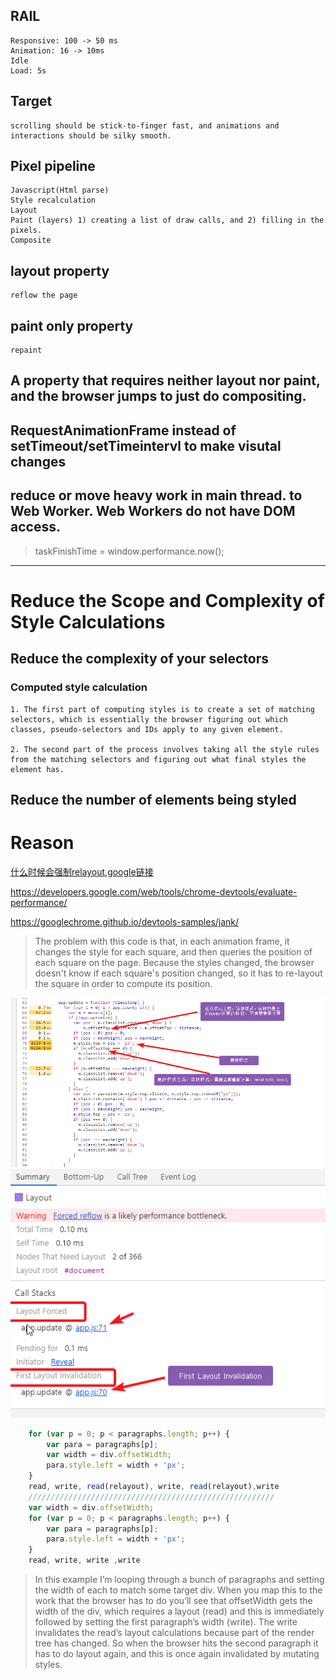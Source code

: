 ## RAIL
	Responsive: 100 -> 50 ms
	Animation: 16 -> 10ms
	Idle
	Load: 5s
	
## Target
	scrolling should be stick-to-finger fast, and animations and interactions should be silky smooth.
	
## Pixel pipeline
	Javascript(Html parse)
	Style recalculation
	Layout
	Paint (layers) 1) creating a list of draw calls, and 2) filling in the pixels.
	Composite
	
## layout property
	reflow the page 
	
## paint only property  
	repaint
## A property that requires neither layout nor paint, and the browser jumps to just do compositing.

## RequestAnimationFrame instead of setTimeout/setTimeintervl to make visutal changes  
## reduce or move heavy work in main thread. to Web Worker.  Web Workers do not have DOM access.
> taskFinishTime = window.performance.now();
	
***	
# Reduce the Scope and Complexity of Style Calculations	
## Reduce the complexity of your selectors
### Computed style calculation	
    1. The first part of computing styles is to create a set of matching selectors, which is essentially the browser figuring out which classes, pseudo-selectors and IDs apply to any given element.  

    2. The second part of the process involves taking all the style rules from the matching selectors and figuring out what final styles the element has.
## Reduce the number of elements being styled
	
# Reason
[什么时候会强制relayout,google链接](https://developers.google.com/web/tools/chrome-devtools/evaluate-performance/)   

<https://developers.google.com/web/tools/chrome-devtools/evaluate-performance/>

<https://googlechrome.github.io/devtools-samples/jank/>


> The problem with this code is that, in each animation frame, 
it changes the style for each square, and then queries the position of each square on the page. 
Because the styles changed, the browser doesn't know if each square's position changed, 
so it has to re-layout the square in order to compute its position. 	
	
![](./images/reflow.png)
![first layout invalidaton](./images/first-layout-invalidation.png)

```js
    for (var p = 0; p < paragraphs.length; p++) { 
        var para = paragraphs[p]; 
        var width = div.offsetWidth; 
        para.style.left = width + 'px'; 
    }
    read, write, read(relayout), write, read(relayout),write
    ///////////////////////////////////////////////////////
    var width = div.offsetWidth; 
    for (var p = 0; p < paragraphs.length; p++) { 
        var para = paragraphs[p]; 
        para.style.left = width + 'px'; 
    }
    read, write, write ,write
```	

> In this example I’m looping through a bunch of paragraphs and setting the width of each to match some target div. When you map this to the work that the browser has to do you’ll see that offsetWidth gets the width of the div, which requires a layout (read) and this is immediately followed by setting the first paragraph’s width (write). The write invalidates the read’s layout calculations because part of the render tree has changed. So when the browser hits the second paragraph it has to do layout again, and this is once again invalidated by mutating styles.
